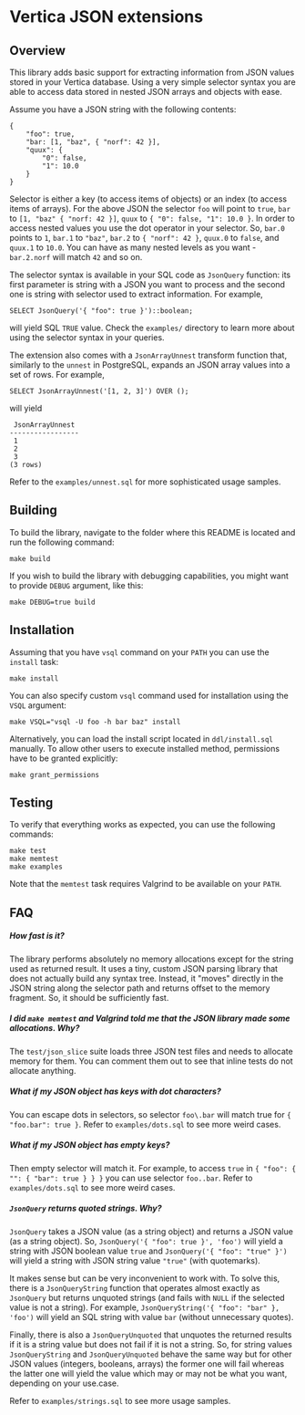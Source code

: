Vertica JSON extensions
=======================


Overview
--------

This library adds basic support for extracting information from JSON values
stored in your Vertica database. Using a very simple selector syntax you are
able to access data stored in nested JSON arrays and objects with ease.

Assume you have a JSON string with the following contents:

    {
        "foo": true,
        "bar: [1, "baz", { "norf": 42 }],
        "quux": {
            "0": false,
            "1": 10.0
        }
    }

Selector is either a key (to access items of objects) or an index (to access
items of arrays). For the above JSON the selector `foo` will point to `true`,
`bar` to `[1, "baz" { "norf: 42 }]`, `quux` to `{ "0": false, "1": 10.0 }`.
In order to access nested values you use the dot operator in your selector. So,
`bar.0` points to `1`, `bar.1` to `"baz"`, `bar.2` to `{ "norf": 42 }`, `quux.0`
to `false`, and `quux.1` to `10.0`. You can have as many nested levels as you
want - `bar.2.norf` will match `42` and so on.

The selector syntax is available in your SQL code as `JsonQuery` function: its
first parameter is string with a JSON you want to process and the second one
is string with selector used to extract information. For example,

    SELECT JsonQuery('{ "foo": true }')::boolean;

will yield SQL `TRUE` value. Check the `examples/` directory to learn more
about using the selector syntax in your queries.

The extension also comes with a `JsonArrayUnnest` transform function that,
similarly to the `unnest` in PostgreSQL, expands an JSON array values into a
set of rows. For example,

    SELECT JsonArrayUnnest('[1, 2, 3]') OVER ();

will yield

     JsonArrayUnnest
    -----------------
     1
     2
     3
    (3 rows)

Refer to the `examples/unnest.sql` for more sophisticated usage samples.


Building
--------

To build the library, navigate to the folder where this README is located and
run the following command:

    make build

If you wish to build the library with debugging capabilities, you might want
to provide `DEBUG` argument, like this:

    make DEBUG=true build


Installation
------------

Assuming that you have `vsql` command on your `PATH` you can use the `install`
task:

    make install

You can also specify custom `vsql` command used for installation using the
`VSQL` argument:

    make VSQL="vsql -U foo -h bar baz" install

Alternatively, you can load the install script located in `ddl/install.sql`
manually. To allow other users to execute installed method, permissions have to be granted explicitly:
```
make grant_permissions
```


Testing
-------

To verify that everything works as expected, you can use the following commands:

    make test
    make memtest
    make examples

Note that the `memtest` task requires Valgrind to be available on your `PATH`.


FAQ
---

##### How fast is it?

The library performs absolutely no memory allocations except for the string
used as returned result. It uses a tiny, custom JSON parsing library that
does not actually build any syntax tree. Instead, it "moves" directly in the
JSON string along the selector path and returns offset to the memory fragment.
So, it should be sufficiently fast.

##### I did `make memtest` and Valgrind told me that the JSON library made some allocations. Why?

The `test/json_slice` suite loads three JSON test files and needs to allocate
memory for them. You can comment them out to see that inline tests do not
allocate anything.

##### What if my JSON object has keys with dot characters?

You can escape dots in selectors, so selector `foo\.bar` will match true for
`{ "foo.bar": true }`. Refer to `examples/dots.sql` to see more weird cases.

##### What if my JSON object has empty keys?

Then empty selector will match it. For example, to access `true` in
`{ "foo": { "": { "bar": true } } }` you can use selector `foo..bar`. Refer to
`examples/dots.sql` to see more weird cases.

##### `JsonQuery` returns quoted strings. Why?

`JsonQuery` takes a JSON value (as a string object) and returns a JSON value
(as a string object). So, `JsonQuery('{ "foo": true }', 'foo')` will yield
a string with JSON boolean value `true` and `JsonQuery('{ "foo": "true" }')`
will yield a string with JSON string value `"true"` (with quotemarks).

It makes sense but can be very inconvenient to work with. To solve this, there
is a `JsonQueryString` function that operates almost exactly as `JsonQuery` but
returns unquoted strings (and fails with `NULL` if the selected value is not a
string). For example, `JsonQueryString('{ "foo": "bar" }, 'foo')` will yield an
SQL string with value `bar` (without unnecessary quotes).

Finally, there is also a `JsonQueryUnquoted` that unquotes the returned results
if it is a string value but does not fail if it is not a string. So, for string
values `JsonQueryString` and `JsonQueryUnquoted` behave the same way but for
other JSON values (integers, booleans, arrays) the former one will fail whereas
the latter one will yield the value which may or may not be what you want,
depending on your use.case.

Refer to `examples/strings.sql` to see more usage samples.
